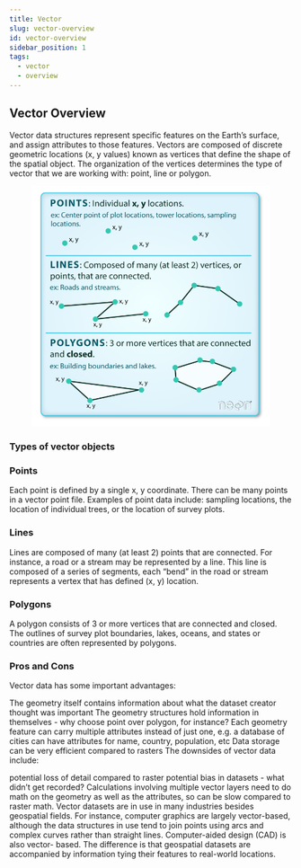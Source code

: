 ```yaml
---
title: Vector
slug: vector-overview
id: vector-overview
sidebar_position: 1
tags:
  - vector
  - overview
---
```

## Vector Overview

Vector data structures represent specific features on the Earth’s surface, and assign attributes to those features. Vectors are composed of discrete geometric locations (x, y values) known as vertices that define the shape of the spatial object. The organization of the vertices determines the type of vector that we are working with: point, line or polygon.

<figure>
    <img src="/img/pnt_line_poly.png" style={{"display":"block","margin-left":"auto","margin-right":"auto","width":"90%"}} />
</figure>

### Types of vector objects

### Points
Each point is defined by a single x, y coordinate. There can be many points in a vector point file. Examples of point data include: sampling locations, the location of individual trees, or the location of survey plots.

### Lines
 Lines are composed of many (at least 2) points that are connected. For instance, a road or a stream may be represented by a line. This line is composed of a series of segments, each “bend” in the road or stream represents a vertex that has defined (x, y) location.

### Polygons
A polygon consists of 3 or more vertices that are connected and closed. The outlines of survey plot boundaries, lakes, oceans, and states or countries are often represented by polygons.

### Pros and Cons
Vector data has some important advantages:

The geometry itself contains information about what the dataset creator thought was important
The geometry structures hold information in themselves - why choose point over polygon, for instance?
Each geometry feature can carry multiple attributes instead of just one, e.g. a database of cities can have attributes for name, country, population, etc
Data storage can be very efficient compared to rasters
The downsides of vector data include:

potential loss of detail compared to raster
potential bias in datasets - what didn’t get recorded?
Calculations involving multiple vector layers need to do math on the geometry as well as the attributes, so can be slow compared to raster math.
Vector datasets are in use in many industries besides geospatial fields. For instance, computer graphics are largely vector-based, although the data structures in use tend to join points using arcs and complex curves rather than straight lines. Computer-aided design (CAD) is also vector- based. The difference is that geospatial datasets are accompanied by information tying their features to real-world locations.
